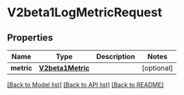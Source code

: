# V2beta1LogMetricRequest

## Properties
Name | Type | Description | Notes
------------ | ------------- | ------------- | -------------
**metric** | [**V2beta1Metric**](V2beta1Metric.md) |  | [optional] 

[[Back to Model list]](../README.md#documentation-for-models) [[Back to API list]](../README.md#documentation-for-api-endpoints) [[Back to README]](../README.md)


